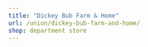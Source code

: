 ```yaml
---
title: "Dickey Bub Farm & Home"
url: /union/dickey-bub-farm-and-home/
shop: department store
---
```

